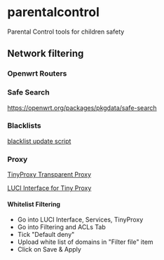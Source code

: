 # parentalcontrol
Parental Control tools for children safety

## Network filtering

### Openwrt Routers

### Safe Search

https://openwrt.org/packages/pkgdata/safe-search

### Blacklists

[blacklist update script](tools/openwrt/openwrt_blacklist_update.sh)

### Proxy

[TinyProxy Transparent Proxy](https://openwrt.org/docs/guide-user/services/proxy/tinyproxy)

[LUCI Interface for Tiny Proxy](https://openwrt.org/packages/pkgdata_lede17_1/luci-app-tinyproxy)

#### Whitelist Filtering

 * Go into LUCI Interface, Services, TinyProxy
 * Go into Filtering and ACLs Tab
 * Tick "Default deny"
 * Upload white list of domains in "Filter file" item
 * Click on Save & Apply
